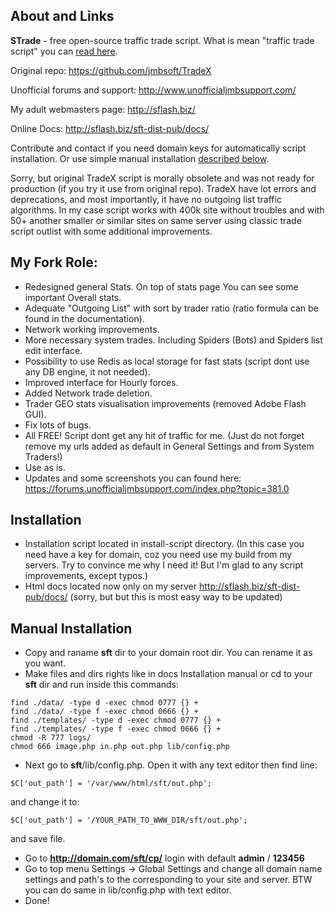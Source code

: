 ## About and Links

**STrade** - free open-source traffic trade script. What is mean "traffic trade script" you can [read here](http://sflash.biz/#solutions).


Original repo: https://github.com/jmbsoft/TradeX


Unofficial forums and support: http://www.unofficialjmbsupport.com/  


My adult webmasters page: http://sflash.biz/


Online Docs: http://sflash.biz/sft-dist-pub/docs/


Contribute and contact if you need domain keys for automatically script installation. Or use simple manual installation [described below](#manual-installation).


Sorry, but original TradeX script is morally obsolete and was not ready for production (if you try it use from original repo). TradeX have lot errors and deprecations, and most importantly, it have no outgoing list traffic algorithms. In my case script works with 400k site without troubles and with 50+ another smaller or similar sites on same server using classic trade script outlist with some additional improvements.


## My Fork Role:

- Redesigned general Stats. On top of stats page You can see some important Overall stats.
- Adequate "Outgoing List" with sort by trader ratio (ratio formula can be found in the documentation).
- Network working improvements.
- More necessary system trades. Including Spiders (Bots) and Spiders list edit interface.
- Possibility to use Redis as local storage for fast stats (script dont use any DB engine, it not needed).
- Improved interface for Hourly forces.
- Added Network trade deletion.
- Trader GEO stats visualisation improvements (removed Adobe Flash GUI).
- Fix lots of bugs.
- All FREE! Script dont get any hit of traffic for me. (Just do not forget remove my urls added as default in General Settings and from System Traders!)
- Use as is.
- Updates and some screenshots you can found here: https://forums.unofficialjmbsupport.com/index.php?topic=381.0


## Installation

- Installation script located in install-script directory. (In this case you need have a key for domain, coz you need use my build from my servers. Try to convince me why I need it! But I'm glad to any script improvements, except typos.)
- Html docs located now only on my server http://sflash.biz/sft-dist-pub/docs/ (sorry, but but this is most easy way to be updated)


## Manual Installation

- Copy and raname **sft** dir to your domain root dir. You can rename it as you want.
- Make files and dirs rights like in docs Installation manual or cd to your **sft** dir and run inside this commands:
```
find ./data/ -type d -exec chmod 0777 {} +
find ./data/ -type f -exec chmod 0666 {} +
find ./templates/ -type d -exec chmod 0777 {} +
find ./templates/ -type f -exec chmod 0666 {} +
chmod -R 777 logs/
chmod 666 image.php in.php out.php lib/config.php
```
- Next go to **sft**/lib/config.php. Open it with any text editor then find line:
```
$C['out_path'] = '/var/www/html/sft/out.php';
```
and change it to:
```
$C['out_path'] = '/YOUR_PATH_TO_WWW_DIR/sft/out.php';
```
and save file.
- Go to **http://domain.com/sft/cp/** login with default __admin__ / __123456__
- Go to top menu Settings -> Global Settings and change all domain name settings and path's to the corresponding to your site and server. BTW you can do same in lib/config.php with text editor.
- Done!

